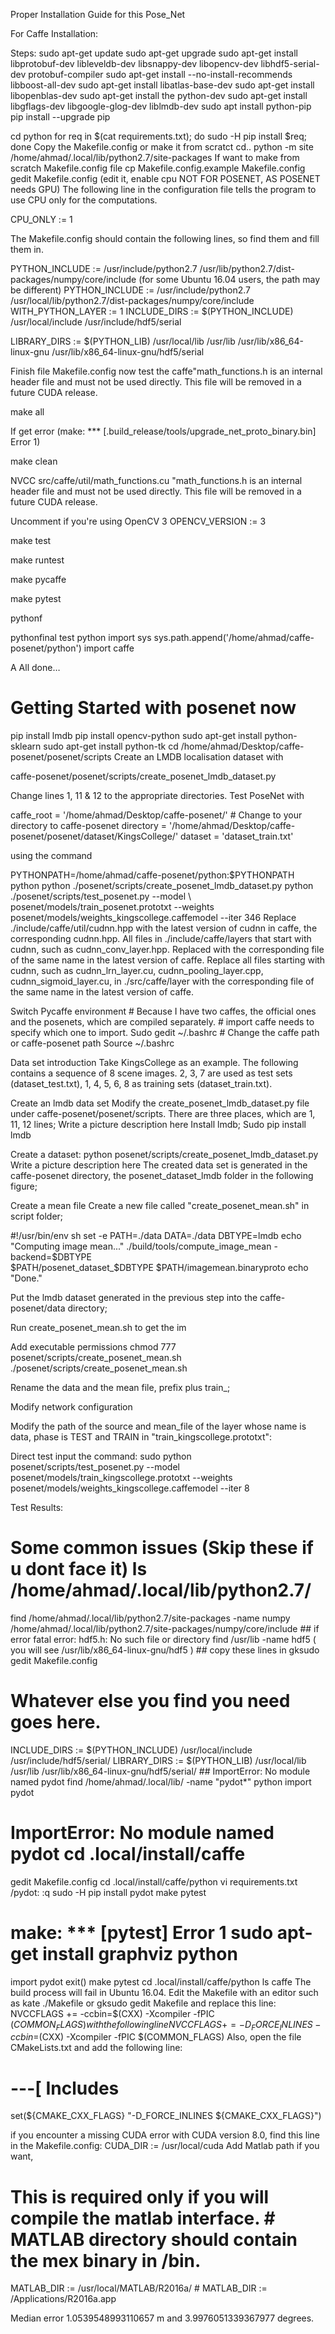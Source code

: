 Proper Installation Guide for this Pose_Net 


For Caffe Installation:

Steps:
sudo apt-get update sudo apt-get upgrade
sudo apt-get install libprotobuf-dev libleveldb-dev libsnappy-dev libopencv-dev libhdf5-serial-dev protobuf-compiler
sudo apt-get install --no-install-recommends libboost-all-dev sudo apt-get install libatlas-base-dev
sudo apt-get install libopenblas-dev sudo apt-get install the python-dev
sudo apt-get install libgflags-dev libgoogle-glog-dev liblmdb-dev sudo apt install python-pip
pip install --upgrade pip

cd python
for req in $(cat requirements.txt); do sudo -H pip install $req; done
 Copy the Makefile.config or make it
 from scratct
cd..
python -m site
/home/ahmad/.local/lib/python2.7/site-packages If want to make from scratch Makefile.config file 
cp Makefile.config.example Makefile.config
gedit Makefile.config
(edit it, enable cpu NOT FOR POSENET, AS POSENET needs GPU)
The following line in the configuration file tells the program to use CPU only for the computations.

CPU_ONLY := 1

The Makefile.config should contain the following lines, so find them and fill them in.

PYTHON_INCLUDE := /usr/include/python2.7
/usr/lib/python2.7/dist-packages/numpy/core/include
(for some Ubuntu 16.04 users, the path may be different) PYTHON_INCLUDE := /usr/include/python2.7
/usr/local/lib/python2.7/dist-packages/numpy/core/include WITH_PYTHON_LAYER := 1
INCLUDE_DIRS := $(PYTHON_INCLUDE) /usr/local/include /usr/include/hdf5/serial

LIBRARY_DIRS := $(PYTHON_LIB) /usr/local/lib /usr/lib /usr/lib/x86_64-linux-gnu
/usr/lib/x86_64-linux-gnu/hdf5/serial

Finish file Makefile.config now test the caffe"math_functions.h is an internal header file and must not be used directly.  This file will be removed in a future CUDA release.

make all

If get error (make: *** [.build_release/tools/upgrade_net_proto_binary.bin] Error 1)

make clean

NVCC src/caffe/util/math_functions.cu
"math_functions.h is an internal header file and must not be used directly.  This file will be removed in a future CUDA release.

Uncomment if you're using OpenCV 3 
OPENCV_VERSION := 3


make test


make runtest


make pycaffe


make pytest

pythonf

pythonfinal test 
python 
import sys
sys.path.append('/home/ahmad/caffe-posenet/python') 
import caffe


A
All done…


# Getting Started with posenet now

pip install lmdb
pip install opencv-python
sudo apt-get install python-sklearn
sudo apt-get install python-tk
cd /home/ahmad/Desktop/caffe-posenet/posenet/scripts
Create an LMDB localisation dataset with

caffe-posenet/posenet/scripts/create_posenet_lmdb_dataset.py

Change lines 1, 11 & 12 to the appropriate directories.
Test PoseNet with

caffe_root = '/home/ahmad/Desktop/caffe-posenet/' # Change to your directory to caffe-posenet
directory = '/home/ahmad/Desktop/caffe-posenet/posenet/dataset/KingsCollege/' dataset = 'dataset_train.txt'

using the command

PYTHONPATH=/home/ahmad/caffe-posenet/python:$PYTHONPATH python 
python ./posenet/scripts/create_posenet_lmdb_dataset.py
python ./posenet/scripts/test_posenet.py --model \ posenet/models/train_posenet.prototxt --weights posenet/models/weights_kingscollege.caffemodel --iter 346
Replace ./include/caffe/util/cudnn.hpp with the latest version of cudnn in caffe, the corresponding cudnn.hpp.
All files in ./include/caffe/layers that start with cudnn, such as cudnn_conv_layer.hpp. Replaced with the corresponding file of the same name in the latest version of caffe.
Replace all files starting with cudnn, such as cudnn_lrn_layer.cu, cudnn_pooling_layer.cpp, cudnn_sigmoid_layer.cu, in ./src/caffe/layer with the corresponding file of the same name in the latest version of caffe.



Switch Pycaffe environment # Because I have two caffes, the official ones and the posenets, which are compiled separately. # import caffe needs to specify which one to import. Sudo gedit ~/.bashrc # Change the caffe path or caffe-posenet path Source ~/.bashrc

Data set introduction
Take KingsCollege as an example. The following contains a sequence of 8 scene images. 2, 3, 7 are used as test sets (dataset_test.txt), 1, 4, 5, 6, 8 as training sets (dataset_train.txt).

Create an lmdb data set Modify the create_posenet_lmdb_dataset.py file under caffe-posenet/posenet/scripts. There are three places, which are 1, 11, 12 lines; Write a picture description here Install lmdb; Sudo pip install lmdb


Create a dataset: python posenet/scripts/create_posenet_lmdb_dataset.py Write a picture description here The created data set is generated in the caffe-posenet directory, the posenet_dataset_lmdb folder in the following figure;
 


Create a mean file Create a new file called "create_posenet_mean.sh" in script folder;

#!/usr/bin/env sh 
set -e
PATH=./data
DATA=./data
DBTYPE=lmdb
echo "Computing image mean..."
./build/tools/compute_image_mean -backend=$DBTYPE \
  $PATH/posenet_dataset_$DBTYPE $PATH/imagemean.binaryproto
echo "Done."

Put the lmdb dataset generated in the previous step into the caffe-posenet/data directory;

Run create_posenet_mean.sh to get the im

Add executable permissions
chmod 777 posenet/scripts/create_posenet_mean.sh
./posenet/scripts/create_posenet_mean.sh

Rename the data and the mean file, prefix plus train_;



Modify network configuration

Modify the path of the source and mean_file of the layer whose name is data, phase is TEST and TRAIN in "train_kingscollege.prototxt":

Direct test
input the command:
sudo python posenet/scripts/test_posenet.py --model posenet/models/train_kingscollege.prototxt --weights posenet/models/weights_kingscollege.caffemodel --iter 8

Test Results:



# Some common issues (Skip these if u dont face it) ls /home/ahmad/.local/lib/python2.7/
find /home/ahmad/.local/lib/python2.7/site-packages -name numpy
/home/ahmad/.local/lib/python2.7/site-packages/numpy/core/include ## if error fatal error: hdf5.h: No such file or directory
find /usr/lib -name hdf5
( you will see	/usr/lib/x86_64-linux-gnu/hdf5 ) ## copy these lines in
gksudo gedit Makefile.config
# Whatever else you find you need goes here.
INCLUDE_DIRS := $(PYTHON_INCLUDE) /usr/local/include /usr/include/hdf5/serial/ LIBRARY_DIRS := $(PYTHON_LIB) /usr/local/lib /usr/lib /usr/lib/x86_64-linux-gnu/hdf5/serial/ ## ImportError: No module named pydot
find /home/ahmad/.local/lib/ -name "pydot*" python
import pydot
# ImportError: No module named pydot cd .local/install/caffe
gedit Makefile.config
cd .local/install/caffe/python vi requirements.txt
/pydot:
:q
sudo -H pip install pydot make pytest
# make: *** [pytest] Error 1 sudo apt-get install graphviz python
import pydot exit()
make pytest
cd .local/install/caffe/python ls caffe
The build process will fail in Ubuntu 16.04. Edit the Makefile with an editor such as kate ./Makefile
or
gksudo gedit Makefile and replace this line:
NVCCFLAGS += -ccbin=$(CXX) -Xcompiler -fPIC $(COMMON_FLAGS) with the following line
NVCCFLAGS += -D_FORCE_INLINES -ccbin=$(CXX) -Xcompiler -fPIC $(COMMON_FLAGS)
Also, open the file CMakeLists.txt and add the following line:

# ---[ Includes
set(${CMAKE_CXX_FLAGS} "-D_FORCE_INLINES ${CMAKE_CXX_FLAGS}")

if you encounter a missing CUDA error with CUDA version 8.0, find this line in the Makefile.config: CUDA_DIR := /usr/local/cuda
Add Matlab path if you want,
# This is required only if you will compile the matlab interface. # MATLAB directory should contain the mex binary in /bin.
MATLAB_DIR := /usr/local/MATLAB/R2016a/ # MATLAB_DIR := /Applications/R2016a.app

















Median error  1.0539548993110657 m  and  3.9976051339367977 degrees.
